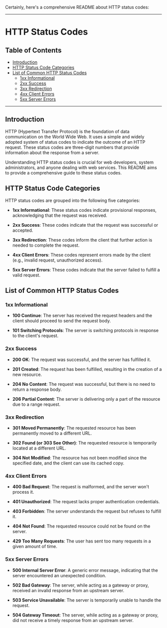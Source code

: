 Certainly, here's a comprehensive README about HTTP status codes:

---

# HTTP Status Codes

## Table of Contents

- [Introduction](#introduction)
- [HTTP Status Code Categories](#http-status-code-categories)
- [List of Common HTTP Status Codes](#list-of-common-http-status-codes)
    - [1xx Informational](#1xx-informational)
    - [2xx Success](#2xx-success)
    - [3xx Redirection](#3xx-redirection)
    - [4xx Client Errors](#4xx-client-errors)
    - [5xx Server Errors](#5xx-server-errors)

---

## Introduction

HTTP (Hypertext Transfer Protocol) is the foundation of data communication on the World Wide Web. It uses a simple and widely adopted system of status codes to indicate the outcome of an HTTP request. These status codes are three-digit numbers that provide information about the response from a server.

Understanding HTTP status codes is crucial for web developers, system administrators, and anyone dealing with web services. This README aims to provide a comprehensive guide to these status codes.

## HTTP Status Code Categories

HTTP status codes are grouped into the following five categories:

- **1xx Informational**: These status codes indicate provisional responses, acknowledging that the request was received.

- **2xx Success**: These codes indicate that the request was successful or accepted.

- **3xx Redirection**: These codes inform the client that further action is needed to complete the request.

- **4xx Client Errors**: These codes represent errors made by the client (e.g., invalid request, unauthorized access).

- **5xx Server Errors**: These codes indicate that the server failed to fulfill a valid request.

## List of Common HTTP Status Codes

### 1xx Informational

- **100 Continue**: The server has received the request headers and the client should proceed to send the request body.

- **101 Switching Protocols**: The server is switching protocols in response to the client's request.

### 2xx Success

- **200 OK**: The request was successful, and the server has fulfilled it.

- **201 Created**: The request has been fulfilled, resulting in the creation of a new resource.

- **204 No Content**: The request was successful, but there is no need to return a response body.

- **206 Partial Content**: The server is delivering only a part of the resource due to a range request.

### 3xx Redirection

- **301 Moved Permanently**: The requested resource has been permanently moved to a different URL.

- **302 Found (or 303 See Other)**: The requested resource is temporarily located at a different URL.

- **304 Not Modified**: The resource has not been modified since the specified date, and the client can use its cached copy.

### 4xx Client Errors

- **400 Bad Request**: The request is malformed, and the server won't process it.

- **401 Unauthorized**: The request lacks proper authentication credentials.

- **403 Forbidden**: The server understands the request but refuses to fulfill it.

- **404 Not Found**: The requested resource could not be found on the server.

- **429 Too Many Requests**: The user has sent too many requests in a given amount of time.

### 5xx Server Errors

- **500 Internal Server Error**: A generic error message, indicating that the server encountered an unexpected condition.

- **502 Bad Gateway**: The server, while acting as a gateway or proxy, received an invalid response from an upstream server.

- **503 Service Unavailable**: The server is temporarily unable to handle the request.

- **504 Gateway Timeout**: The server, while acting as a gateway or proxy, did not receive a timely response from an upstream server.

